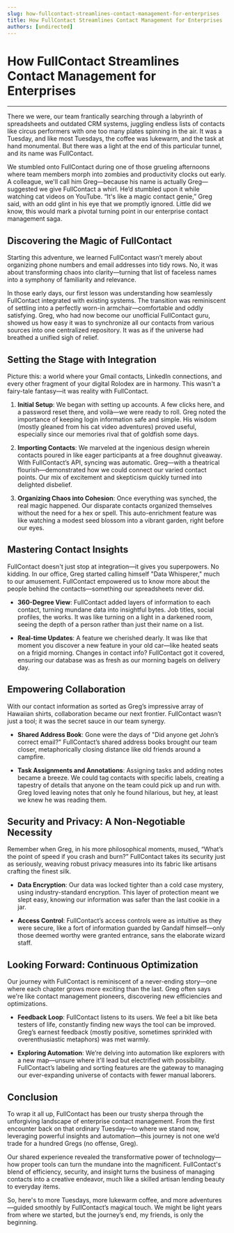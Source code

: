 ```yaml
---
slug: how-fullcontact-streamlines-contact-management-for-enterprises
title: How FullContact Streamlines Contact Management for Enterprises
authors: [undirected]
---
```



# How FullContact Streamlines Contact Management for Enterprises

---

There we were, our team frantically searching through a labyrinth of spreadsheets and outdated CRM systems, juggling endless lists of contacts like circus performers with one too many plates spinning in the air. It was a Tuesday, and like most Tuesdays, the coffee was lukewarm, and the task at hand monumental. But there was a light at the end of this particular tunnel, and its name was FullContact.

We stumbled onto FullContact during one of those grueling afternoons where team members morph into zombies and productivity clocks out early. A colleague, we'll call him Greg—because his name is actually Greg—suggested we give FullContact a whirl. He’d stumbled upon it while watching cat videos on YouTube. “It's like a magic contact genie,” Greg said, with an odd glint in his eye that we promptly ignored. Little did we know, this would mark a pivotal turning point in our enterprise contact management saga.

## Discovering the Magic of FullContact

Starting this adventure, we learned FullContact wasn’t merely about organizing phone numbers and email addresses into tidy rows. No, it was about transforming chaos into clarity—turning that list of faceless names into a symphony of familiarity and relevance.

In those early days, our first lesson was understanding how seamlessly FullContact integrated with existing systems. The transition was reminiscent of settling into a perfectly worn-in armchair—comfortable and oddly satisfying. Greg, who had now become our unofficial FullContact guru, showed us how easy it was to synchronize all our contacts from various sources into one centralized repository. It was as if the universe had breathed a unified sigh of relief.

## Setting the Stage with Integration

Picture this: a world where your Gmail contacts, LinkedIn connections, and every other fragment of your digital Rolodex are in harmony. This wasn't a fairy-tale fantasy—it was reality with FullContact.

1. **Initial Setup**: We began with setting up accounts. A few clicks here, and a password reset there, and voilà—we were ready to roll. Greg noted the importance of keeping login information safe and simple. His wisdom (mostly gleaned from his cat video adventures) proved useful, especially since our memories rival that of goldfish some days.

2. **Importing Contacts**: We marveled at the ingenious design wherein contacts poured in like eager participants at a free doughnut giveaway. With FullContact’s API, syncing was automatic. Greg—with a theatrical flourish—demonstrated how we could connect our varied contact points. Our mix of excitement and skepticism quickly turned into delighted disbelief.

3. **Organizing Chaos into Cohesion**: Once everything was synched, the real magic happened. Our disparate contacts organized themselves without the need for a hex or spell. This auto-enrichment feature was like watching a modest seed blossom into a vibrant garden, right before our eyes.

## Mastering Contact Insights

FullContact doesn't just stop at integration—it gives you superpowers. No kidding. In our office, Greg started calling himself "Data Whisperer," much to our amusement. FullContact empowered us to know more about the people behind the contacts—something our spreadsheets never did.

- **360-Degree View**: FullContact added layers of information to each contact, turning mundane data into insightful bytes. Job titles, social profiles, the works. It was like turning on a light in a darkened room, seeing the depth of a person rather than just their name on a list. 

- **Real-time Updates**: A feature we cherished dearly. It was like that moment you discover a new feature in your old car—like heated seats on a frigid morning. Changes in contact info? FullContact got it covered, ensuring our database was as fresh as our morning bagels on delivery day.

## Empowering Collaboration

With our contact information as sorted as Greg’s impressive array of Hawaiian shirts, collaboration became our next frontier. FullContact wasn’t just a tool; it was the secret sauce in our team synergy.

- **Shared Address Book**: Gone were the days of "Did anyone get John’s correct email?" FullContact’s shared address books brought our team closer, metaphorically closing distance like old friends around a campfire.

- **Task Assignments and Annotations**: Assigning tasks and adding notes became a breeze. We could tag contacts with specific labels, creating a tapestry of details that anyone on the team could pick up and run with. Greg loved leaving notes that only he found hilarious, but hey, at least we knew he was reading them.

## Security and Privacy: A Non-Negotiable Necessity

Remember when Greg, in his more philosophical moments, mused, “What’s the point of speed if you crash and burn?” FullContact takes its security just as seriously, weaving robust privacy measures into its fabric like artisans crafting the finest silk.

- **Data Encryption**: Our data was locked tighter than a cold case mystery, using industry-standard encryption. This layer of protection meant we slept easy, knowing our information was safer than the last cookie in a jar.

- **Access Control**: FullContact’s access controls were as intuitive as they were secure, like a fort of information guarded by Gandalf himself—only those deemed worthy were granted entrance, sans the elaborate wizard staff.

## Looking Forward: Continuous Optimization

Our journey with FullContact is reminiscent of a never-ending story—one where each chapter grows more exciting than the last. Greg often says we're like contact management pioneers, discovering new efficiencies and optimizations.

- **Feedback Loop**: FullContact listens to its users. We feel a bit like beta testers of life, constantly finding new ways the tool can be improved. Greg’s earnest feedback (mostly positive, sometimes sprinkled with overenthusiastic metaphors) was met warmly.

- **Exploring Automation**: We’re delving into automation like explorers with a new map—unsure where it'll lead but electrified with possibility. FullContact’s labeling and sorting features are the gateway to managing our ever-expanding universe of contacts with fewer manual laborers.

## Conclusion

To wrap it all up, FullContact has been our trusty sherpa through the unforgiving landscape of enterprise contact management. From the first encounter back on that ordinary Tuesday—to where we stand now, leveraging powerful insights and automation—this journey is not one we’d trade for a hundred Gregs (no offense, Greg).

Our shared experience revealed the transformative power of technology—how proper tools can turn the mundane into the magnificent. FullContact's blend of efficiency, security, and insight turns the business of managing contacts into a creative endeavor, much like a skilled artisan lending beauty to everyday items.

So, here's to more Tuesdays, more lukewarm coffee, and more adventures—guided smoothly by FullContact’s magical touch. We might be light years from where we started, but the journey’s end, my friends, is only the beginning.